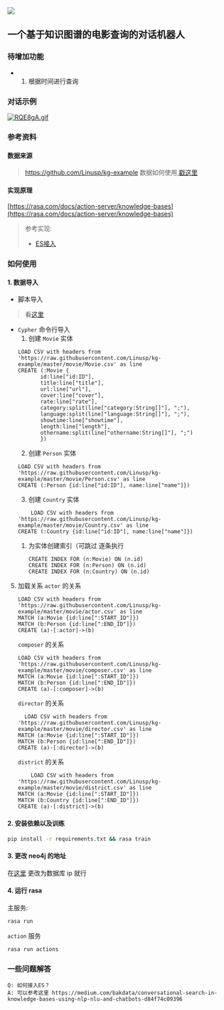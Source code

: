![](https://img.shields.io/badge/python-3.7%20%7C%20-blue)
##  一个基于知识图谱的电影查询的对话机器人

### 待增加功能
- 1. 根据时间进行查询 


### 对话示例
[![RQE8gA.gif](https://z3.ax1x.com/2021/06/24/RQE8gA.gif)](https://imgtu.com/i/RQE8gA)

### 参考资料
#### 数据来源
> https://github.com/Linusp/kg-example
> 数据如何使用,[戳这里](https://www.zmonster.me/2019/04/30/neo4j-introduction.html#org02654fb)

#### 实现原理
[https://rasa.com/docs/action-server/knowledge-bases](https://rasa.com/docs/action-server/knowledge-bases)
> 参考实现:
> - [ES接入](https://medium.com/bakdata/conversational-search-in-knowledge-bases-using-nlp-nlu-and-chatbots-d84f74c09396)
 
### 如何使用

#### 1. 数据导入
- 脚本导入
> 看[这里](https://github.com/Dustyposa/kg-example)

- `Cypher` 命令行导入
    1. 创建 `Movie` 实体
    ```cypher
    LOAD CSV with headers from 'https://raw.githubusercontent.com/Linusp/kg-example/master/movie/Movie.csv' as line
    CREATE (:Movie {
           id:line["id:ID"],
           title:line["title"],
           url:line["url"],
           cover:line["cover"],
           rate:line["rate"],
           category:split(line["category:String[]"], ";"),
           language:split(line["language:String[]"], ";"),
           showtime:line["showtime"],
           length:line["length"],
           othername:split(line["othername:String[]"], ";")
           })
    ```
    2. 创建 `Person` 实体
    ```cypher
    LOAD CSV with headers from 'https://raw.githubusercontent.com/Linusp/kg-example/master/movie/Person.csv' as line
    CREATE (:Person {id:line["id:ID"], name:line["name"]})
    ```
   3. 创建 `Country` 实体
    ```cypher
        LOAD CSV with headers from 'https://raw.githubusercontent.com/Linusp/kg-example/master/movie/Country.csv' as line
    CREATE (:Country {id:line["id:ID"], name:line["name"]})
    ```
    1. 为实体创建索引（可跳过
    逐条执行
        ```cypher
        CREATE INDEX FOR (n:Movie) ON (n.id)
        CREATE INDEX FOR (n:Person) ON (n.id)
        CREATE INDEX FOR (n:Country) ON (n.id)
        ```
5. 加载关系
    `actor` 的关系
    ```cypher
    LOAD CSV with headers from 'https://raw.githubusercontent.com/Linusp/kg-example/master/movie/actor.csv' as line
    MATCH (a:Movie {id:line[":START_ID"]})
    MATCH (b:Person {id:line[":END_ID"]})
    CREATE (a)-[:actor]->(b)
    ```

    `composer` 的关系
    ```cypher
    LOAD CSV with headers from 'https://raw.githubusercontent.com/Linusp/kg-example/master/movie/composer.csv' as line
    MATCH (a:Movie {id:line[":START_ID"]})
    MATCH (b:Person {id:line[":END_ID"]})
    CREATE (a)-[:composer]->(b)
    ```
    `director` 的关系
    ```cypher
      LOAD CSV with headers from 'https://raw.githubusercontent.com/Linusp/kg-example/master/movie/director.csv' as line
    MATCH (a:Movie {id:line[":START_ID"]})
    MATCH (b:Person {id:line[":END_ID"]})
    CREATE (a)-[:director]->(b)
    ```
    `district` 的关系
    ```cypher
        LOAD CSV with headers from 'https://raw.githubusercontent.com/Linusp/kg-example/master/movie/district.csv' as line
    MATCH (a:Movie {id:line[":START_ID"]})
    MATCH (b:Country {id:line[":END_ID"]})
    CREATE (a)-[:district]->(b)
    ```
#### 2. 安装依赖以及训练

```bash
pip install -r requirements.txt && rasa train
```
#### 3. 更改 neo4j 的地址
在[这里](./actions/configs.py)
更改为数据库 ip 就行 

#### 4. 运行 rasa
主服务:
```bash
rasa run
```
`action` 服务
```bash
rasa run actions
```



### 一些问题解答

```
Q: 如何接入ES？
A: 可以参考这里 https://medium.com/bakdata/conversational-search-in-knowledge-bases-using-nlp-nlu-and-chatbots-d84f74c09396
``` 
